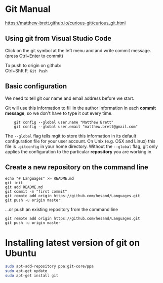 # Git Manual

https://matthew-brett.github.io/curious-git/curious_git.html


## Using git from Visual Studio Code

Click on the git symbol at the left menu and and write commit message.  
(press Ctrl+Enter to commit)

To push to origin on github:  
Ctrl+Shft P,  `Git Push`

## Basic configuration

We need to tell git our name and email address before we start.

Git will use this information to fill in the author information in each
**commit message**, so we don't have to type it out every time.

```git
    git config --global user.name "Matthew Brett"
    git config --global user.email "matthew.brett@gmail.com"
```

The ``--global`` flag tells mgit to store this information in its default
configuration file for your user account.  On Unix (e.g. OSX and Linux) this
file is ``.gitconfig`` in your home directory.  Without the ``--global`` flag,
git only applies the configuration to the particular **repository** you are
working in.

## Create a new repository on the command line

```git
echo "# Languages" >> README.md
git init
git add README.md
git commit -m "first commit"
git remote add origin https://github.com/hesand/Languages.git
git push -u origin master
```

…or push an existing repository from the command line

```git
git remote add origin https://github.com/hesand/Languages.git
git push -u origin master
```

# Installing latest version of git on Ubuntu

```bash
sudo apt-add-repository ppa:git-core/ppa
sudo apt-get update
sudo apt-get install git
```